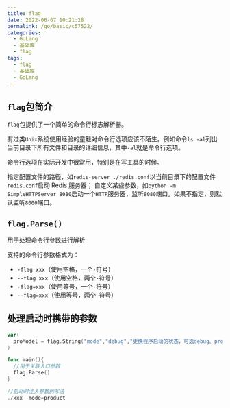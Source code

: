 ```yaml
---
title: flag
date: 2022-06-07 10:21:28
permalink: /go/basic/c57522/
categories:
  - GoLang
  - 基础库
  - flag
tags:
  - flag
  - 基础库
  - GoLang
---
```


## `flag`包简介

`flag`包提供了一个简单的命令行标志解析器。

有过类`Unix`系统使用经验的童鞋对命令行选项应该不陌生。例如命令`ls -al`列出当前目录下所有文件和目录的详细信息，其中`-al`就是命令行选项。

命令行选项在实际开发中很常用，特别是在写工具的时候。

指定配置文件的路径，如`redis-server ./redis.conf`以当前目录下的配置文件`redis.conf`启动 Redis 服务器；
自定义某些参数，如`python -m SimpleHTTPServer 8080`启动一个`HTTP`服务器，监听`8080`端口。如果不指定，则默认监听`8000`端口。

<!-- more -->

## `flag.Parse()`

用于处理命令行参数进行解析

支持的命令行参数格式为：

- `-flag xxx`（使用空格，一个`-`符号）
- `--flag xxx`（使用空格，两个`-`符号）
- `-flag=xxx`（使用等号，一个`-`符号）
- `--flag=xxx`（使用等号，两个`-`符号）



## 处理启动时携带的参数

```go
var(
  proModel = flag.String("mode","debug","更换程序启动的状态，可选debug、product")
)

func main(){
  //用于关联入口参数
  flag.Parse()
}

//启动时注入参数的写法
./xxx -mode=product
```